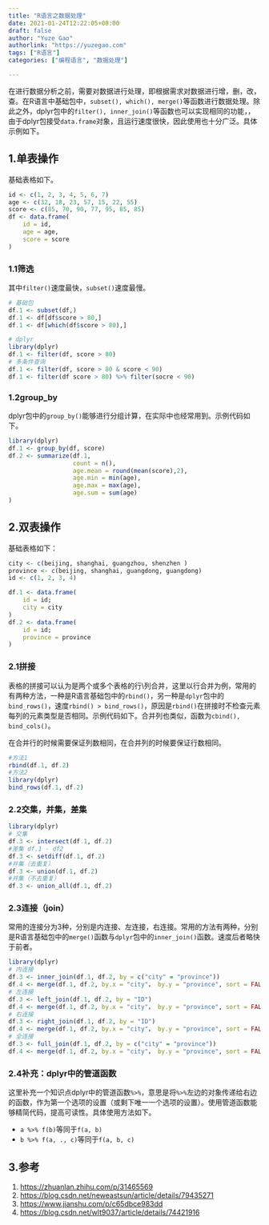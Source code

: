 ```yaml
---
title: "R语言之数据处理"
date: 2021-01-24T12:22:05+08:00
draft: false
author: "Yuze Gao"
authorlink: "https://yuzegao.com"
tags: ["R语言"]
categories: ["编程语言", "数据处理"]

---
```


在进行数据分析之前，需要对数据进行处理，即根据需求对数据进行增，删，改，查。在R语言中基础包中，`subset(), which(), merge()`等函数进行数据处理。除此之外，dplyr包中的`filter(), inner_join()`等函数也可以实现相同的功能，，由于dplyr包接受`data.frame`对象，且运行速度很快，因此使用也十分广泛。具体示例如下。

## 1.单表操作

基础表格如下。

```R
id <- c(1, 2, 3, 4, 5, 6, 7)
age <- c(32, 18, 23, 57, 15, 22, 55)
score <- c(85, 70, 90, 77, 95, 85, 85)
df <- data.frame(
    id = id,
    age = age,
    score = score
)
```

### 1.1筛选

其中`filter()`速度最快，`subset()`速度最慢。

```R
# 基础包
df.1 <- subset(df,)
df.1 <- df[df$score > 80,]
df.1 <- df[which(df$score > 80),]

# dplyr
library(dplyr)
df.1 <- filter(df, score > 80)
# 多条件查询
df.1 <- filter(df, score > 80 & score < 90)
df.1 <- filter(df score > 80) %>% filter(socre < 90)
```

### 1.2group_by

dplyr包中的`group_by()`能够进行分组计算，在实际中也经常用到。示例代码如下。

```R
library(dplyr)
df.1 <- group_by(df, score)
df.2 <- summarize(df.1,
                  count = n(),
                  age.mean = round(mean(score),2),
                  age.min = min(age),
                  age.max = max(age),
                  age.sum = sum(age)
)
```



## 2.双表操作

基础表格如下：

```R
city <- c(beijing, shanghai, guangzhou, shenzhen )
province <- c(beijing, shanghai, guangdong, guangdong)
id <- c(1, 2, 3, 4)

df.1 <- data.frame(
    id = id;
    city = city
) 
df.2 <- data.frame(
    id = id;
    province = province
)
```

### 2.1拼接

表格的拼接可以认为是两个或多个表格的行\列合并，这里以行合并为例，常用的有两种方法，一种是R语言基础包中的`rbind()`，另一种是`dplyr`包中的`bind_rows()`，速度`rbind() > bind_rows()`，原因是`rbind()`在拼接时不检查元素每列的元素类型是否相同。示例代码如下。合并列也类似，函数为`cbind(), bind_cols()`。

在合并行的时候需要保证列数相同，在合并列的时候要保证行数相同。

```R
#方法1
rbind(df.1, df.2)
#方法2
library(dplyr)
bind_rows(df.1, df.2)
```

### 2.2交集，并集，差集

```R
library(dplyr)
# 交集
df.3 <- intersect(df.1, df.2)
#差集 df.1 - df2
df.3 <- setdiff(df.1, df.2)
#并集（去重复）
df.3 <- union(df.1, df.2)
#并集（不去重复）
df.3 <- union_all(df.1, df.2)
```

### 2.3连接（join）

常用的连接分为3种，分别是内连接、左连接，右连接。常用的方法有两种，分别是R语言基础包中的`merge()`函数与`dplyr`包中的`inner_join()`函数。速度后者略快于前者。

```R
library(dplyr)
# 内连接
df.3 <- inner_join(df.1, df.2, by = c("city" = "province"))
df.4 <- merge(df.1, df.2, by.x = "city"， by.y = "province", sort = FALSE)
# 左连接
df.3 <- left_join(df.1, df.2, by = "ID")
df.4 <- merge(df.1, df.2, by.x = "city"， by.y = "province", sort = FALSE, all.x = TRUE)
# 右连接
df.3 <- right_join(df.1, df.2, by = "ID")
df.4 <- merge(df.1, df.2, by.x = "city"， by.y = "province", sort = FALSE, all.y = TRUE)
# 全连接
df.3 <- full_join(df.1, df.2, by = c("city" = "province"))
df.4 <- merge(df.1, df.2, by.x = "city"， by.y = "province", sort = FALSE, all = TRUE)
```

### 2.4补充：dplyr中的管道函数

这里补充一个知识点dplyr中的管道函数`%>%`，意思是将`%>%`左边的对象传递给右边的函数，作为第一个选项的设置（或剩下唯一一个选项的设置）。使用管道函数能够精简代码，提高可读性。具体使用方法如下。

- `a %>% f(b)`等同于`f(a, b)`
- `b %>% f(a, ., c)`等同于`f(a, b, c)`



## 3.参考

1. https://zhuanlan.zhihu.com/p/31465569
2. https://blog.csdn.net/neweastsun/article/details/79435271
3. https://www.jianshu.com/p/c65dbce983dd
4. https://blog.csdn.net/wlt9037/article/details/74421916